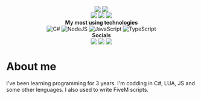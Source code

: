 <p align="center">
  <img align="center" src="https://github-readme-stats.vercel.app/api?username=ASSYNU&show_icons=true&theme=github_dark"></img>
  <img align="center" src="https://github-readme-stats.vercel.app/api/top-langs/?username=omansak&layout=compact&theme=github_dark"></img>
  <br>
  <img src="https://badges.pufler.dev/visits/assynu/assynu">
  <img src="https://badges.pufler.dev/years/assynu">
  <img src="https://badges.pufler.dev/repos/assynu">
  <br>
  <b>My most using technologies</b>
  <br>
  <img alt="C#"
    src="https://img.shields.io/badge/c%23%20-%23239120.svg?&style=for-the-badge&logo=c-sharp&logoColor=white" />
  <img alt="NodeJS"
    src="https://img.shields.io/badge/node.js%20-%2343853D.svg?&style=for-the-badge&logo=node.js&logoColor=white" />
  <img alt="JavaScript"
    src="https://img.shields.io/badge/javascript%20-%23323330.svg?&style=for-the-badge&logo=javascript&logoColor=%23F7DF1E" />
  <img alt="TypeScript"
    src="https://img.shields.io/badge/typescript%20-%23007ACC.svg?&style=for-the-badge&logo=typescript&logoColor=white" />
  <br>
   <b>Socials</b>
  <br>
  <a href="mailto:assynubusiness@gmail.com" target="_blank"><img
      src="https://img.shields.io/badge/Gmail-D14836?style=for-the-badge&logo=gmail&logoColor=white"></a>
  <a href="https://discord.gg/m3dDCMd7kJ" target="_blank"><img
      src="https://img.shields.io/badge/Discord-7289DA?style=for-the-badge&logo=discord&logoColor=white"></a>
  <a href="https://stackoverflow.com/users/16449282/assynu" target="_blank"><img
      src="https://img.shields.io/badge/Stack_Overflow-FE7A16?style=for-the-badge&logo=stack-overflow&logoColor=white"></a>
  <br>
<h1>About me</h1>
I've been learning programming for 3 years. I'm codding in C#, LUA, JS and some other lenguages. I also used to write FiveM scripts.
</p>
